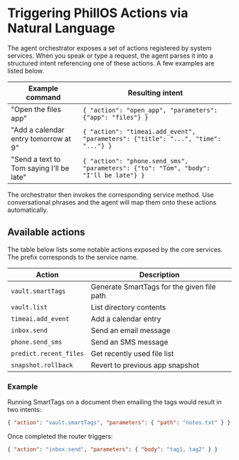 # Triggering PhillOS Actions via Natural Language

The agent orchestrator exposes a set of actions registered by system services. When you speak or type a request, the agent parses it into a structured intent referencing one of these actions. A few examples are listed below.

| Example command | Resulting intent |
| ---------------- | --------------- |
| "Open the files app" | `{ "action": "open_app", "parameters": {"app": "files"} }` |
| "Add a calendar entry tomorrow at 9" | `{ "action": "timeai.add_event", "parameters": {"title": "...", "time": "..."} }` |
| "Send a text to Tom saying I'll be late" | `{ "action": "phone.send_sms", "parameters": {"to": "Tom", "body": "I'll be late"} }` |

The orchestrator then invokes the corresponding service method. Use conversational phrases and the agent will map them onto these actions automatically.

## Available actions

The table below lists some notable actions exposed by the core services. The prefix corresponds to the service name.

| Action | Description |
| ------ | ----------- |
| `vault.smartTags` | Generate SmartTags for the given file path |
| `vault.list` | List directory contents |
| `timeai.add_event` | Add a calendar entry |
| `inbox.send` | Send an email message |
| `phone.send_sms` | Send an SMS message |
| `predict.recent_files` | Get recently used file list |
| `snapshot.rollback` | Revert to previous app snapshot |

### Example

Running SmartTags on a document then emailing the tags would result in two intents:

```json
{ "action": "vault.smartTags", "parameters": { "path": "notes.txt" } }
```

Once completed the router triggers:

```json
{ "action": "inbox.send", "parameters": { "body": "tag1, tag2" } }
```
